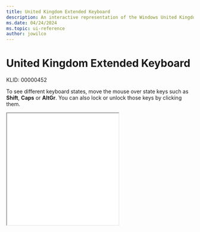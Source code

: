 ```yaml
---
title: United Kingdom Extended Keyboard
description: An interactive representation of the Windows United Kingdom Extended keyboard. To see different keyboard states, click or move the mouse over the state keys.
ms.date: 04/24/2024
ms.topic: ui-reference
author: jowilco
---
```


# United Kingdom Extended Keyboard

KLID: 00000452

To see different keyboard states, move the mouse over state keys such as **Shift**, **Caps** or **AltGr**. You can also lock or unlock those keys by clicking them.

<iframe src="kbdukx.html" height="300"></iframe>
